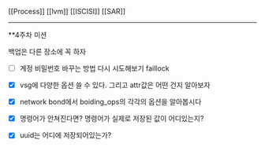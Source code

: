 [[Process]]
[[lvm]]
[[ISCISI]]
[[SAR]]

----
**4주차 미션

백업은 다른 장소에 꼭 하자
* [ ] 계정 비밀번호 바꾸는 방법 다시 시도해보기 faillock
- [x] vsg에 다양한 옵션 쓸 수 있다. 그리고 attr값은 어떤 건지 알아보자
- [x] network bond에서 boiding_ops의 각각의 옵션을 알아봅시다
- [x] 명령어가 안쳐진다면? 명령어가 실제로 저장된 값이 어디있는지?
- [x] uuid는 어디에 저장되어있는가?


